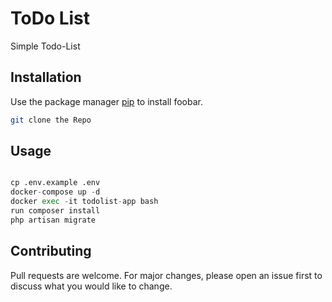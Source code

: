 # ToDo List

Simple Todo-List
## Installation

Use the package manager [pip](https://pip.pypa.io/en/stable/) to install foobar.
```bash
git clone the Repo
```

## Usage

```python

cp .env.example .env
docker-compose up -d
docker exec -it todolist-app bash
run composer install 
php artisan migrate

```

## Contributing
Pull requests are welcome. For major changes, please open an issue first to discuss what you would like to change.
